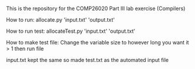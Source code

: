 This is the repository for the COMP26020 Part III lab exercise (Compilers)

How to run:
allocate.py 'input.txt' 'output.txt'

How to run test:
allocateTest.py 'input.txt' 'output.txt'

How to make test file:
Change the variable size to however long you want it > 1 then run file

input.txt kept the same so made test.txt as the automated input file